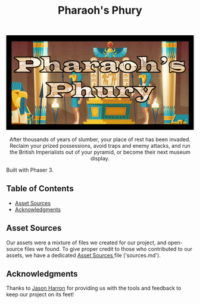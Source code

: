 <h1 align="center"> Pharaoh's Phury </h1> <br>

<p align="center">
  <img width="559" height="254" src="./assets/trailer/Photos/titleCropped.png">
</p>

<p align="center">
  After thousands of years of slumber, your place of rest has been invaded. Reclaim your prized possessions, avoid traps and enemy attacks, and run the British Imperialists out of your pyramid, or become their next museum display.

  <br>

  Built with Phaser 3.
</p>

<!-- START doctoc generated TOC please keep comment here to allow auto update -->
<!-- DON'T EDIT THIS SECTION, INSTEAD RE-RUN doctoc TO UPDATE -->
## Table of Contents

- [Asset Sources](#asset-sources)
- [Acknowledgments](#acknowledgments)

<!-- END doctoc generated TOC please keep comment here to allow auto update -->

## Asset Sources
Our assets were a mixture of files we created for our project, and open-source files we found.
To give proper credit to those who contributed to our assets, we have a dedicated [Asset Sources ](./sources.md) file ('sources.md').


## Acknowledgments
Thanks to [Jason Harron](https://github.com/jasonharron) for providing us with the tools and feedback to keep our project on its feet!
